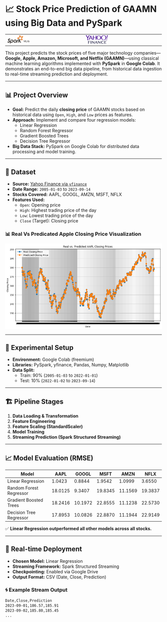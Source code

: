 # 📈 Stock Price Prediction of GAAMN using Big Data and PySpark

<table>
  <tr>
  <td>  <img src="img/PngItem_907131.png" alt="Stock Banner" height="30%" width="30%">  </td> 
  <td>  <img src="img/PngItem_30042.png" alt="Stock Banner" height = "30%" width="30%"/>  </td>   
  </tr>
</table>

This project predicts the stock prices of five major technology companies—**Google, Apple, Amazon, Microsoft, and Netflix (GAAMN)**—using classical machine learning algorithms implemented with **PySpark** in **Google Colab**. It demonstrates an end-to-end big data pipeline, from historical data ingestion to real-time streaming prediction and deployment.

---

## 📊 Project Overview

- **Goal:** Predict the daily **closing price** of GAAMN stocks based on historical data using `Open`, `High`, and `Low` prices as features.
- **Approach:** Implement and compare four regression models:
  - Linear Regression
  - Random Forest Regressor
  - Gradient Boosted Trees
  - Decision Tree Regressor
- **Big Data Stack:** PySpark on Google Colab for distributed data processing and model training.

---

## 📁 Dataset

- **Source:** [Yahoo Finance via `yfinance`](https://pypi.org/project/yfinance/)
- **Date Range:** `2005-01-03` to `2023-09-14`
- **Stocks Covered:** AAPL, GOOGL, AMZN, MSFT, NFLX
- **Features Used:**
  - `Open`: Opening price
  - `High`: Highest trading price of the day
  - `Low`: Lowest trading price of the day
  - `Close` (Target): Closing price

### 📊 Real Vs Predicated Apple Closing Price Visualization

![Closing Price Plot](img/graph.png)

---

## 🧪 Experimental Setup

- **Environment:** Google Colab (freemium)
- **Libraries:** PySpark, yfinance, Pandas, Numpy, Matplotlib
- **Data Split:** 
  - Train: 90% (`2005-01-03` to `2022-01-01`)
  - Test: 10% (`2022-01-02` to `2023-09-14`)

---

## 🏗️ Pipeline Stages

1. **Data Loading & Transformation**
2. **Feature Engineering**
3. **Feature Scaling (StandardScaler)**
4. **Model Training**
5. **Streaming Prediction (Spark Structured Streaming)**

---

## 📈 Model Evaluation (RMSE)

| Model                  | AAPL   | GOOGL  | MSFT   | AMZN   | NFLX   |
|------------------------|--------|--------|--------|--------|--------|
| Linear Regression      | 1.0423 | 0.8844 | 1.9542 | 1.0999 | 3.6550 |
| Random Forest Regressor| 18.0125| 9.3407 | 19.8345| 11.1569| 19.3837|
| Gradient Boosted Trees | 18.2416|10.1972 | 22.8555| 11.1238| 22.5730|
| Decision Tree Regressor| 17.8953|10.0826 | 22.8870| 11.1944| 22.9149|

✅ **Linear Regression outperformed all other models across all stocks.**

---

## 🔁 Real-time Deployment

- **Chosen Model:** Linear Regression
- **Streaming Framework:** Spark Structured Streaming
- **Checkpointing:** Enabled via Google Drive
- **Output Format:** CSV (Date, Close, Prediction)

### 🌀 Example Stream Output

```csv
Date,Close,Prediction
2023-09-01,186.57,185.91
2023-09-02,185.80,185.45
...
